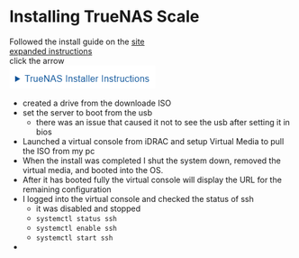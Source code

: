 # Installing TrueNAS Scale

Followed the install guide on the [site](https://www.truenas.com/docs/scale/gettingstarted/install/installingscale/)  
[expanded instructions](https://www.truenas.com/docs/scale/gettingstarted/install/installingscale/#expand-6)  
click the arrow  
![](./assets/2025-02-15-11-41-27.png)

- created a drive from the downloade ISO
- set the server to boot from the usb
    - there was an issue that caused it not to see the usb after setting it in bios
- Launched a virtual console from iDRAC and setup Virtual Media to pull the ISO from my pc
- When the install was completed I shut the system down, removed the virtual media, and booted into the OS. 
- After it has booted fully the virtual console will display the URL for the remaining configuration
- I logged into the virtual console and checked the status of ssh
    - it was disabled and stopped
    - `systemctl status ssh`
    - `systemctl enable ssh`
    - `systemctl start ssh`
- 